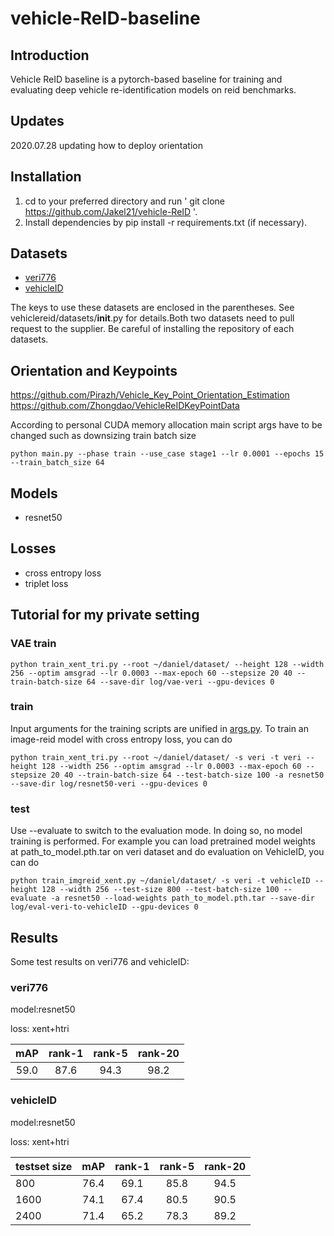 # vehicle-ReID-baseline
## Introduction
Vehicle ReID baseline is a pytorch-based baseline for training and evaluating deep vehicle re-identification models on reid benchmarks.
## Updates
2020.07.28 updating how to deploy orientation

## Installation
1. cd to your preferred directory and run ' git clone https://github.com/Jakel21/vehicle-ReID '.
2. Install dependencies by pip install -r requirements.txt (if necessary).
## Datasets
+ [veri776](https://github.com/VehicleReId/VeRidataset)
+ [vehicleID](https://pkuml.org/resources/pku-vehicleid.html)

The keys to use these datasets are enclosed in the parentheses. See vehiclereid/datasets/__init__.py for details.Both two datasets need to pull request to the supplier.
Be careful of installing the repository of each datasets.

## Orientation and Keypoints
https://github.com/Pirazh/Vehicle_Key_Point_Orientation_Estimation
https://github.com/Zhongdao/VehicleReIDKeyPointData

According to personal CUDA memory allocation main script args have to be changed such as downsizing train batch size
```
python main.py --phase train --use_case stage1 --lr 0.0001 --epochs 15 --train_batch_size 64
```

## Models
+ resnet50
## Losses
+ cross entropy loss
+ triplet loss

## Tutorial for my private setting

### VAE train
```buildoutcfg
python train_xent_tri.py --root ~/daniel/dataset/ --height 128 --width 256 --optim amsgrad --lr 0.0003 --max-epoch 60 --stepsize 20 40 --train-batch-size 64 --save-dir log/vae-veri --gpu-devices 0
```

### train
Input arguments for the training scripts are unified in [args.py](./args.py).
To train an image-reid model with cross entropy loss, you can do
```
python train_xent_tri.py --root ~/daniel/dataset/ -s veri -t veri --height 128 --width 256 --optim amsgrad --lr 0.0003 --max-epoch 60 --stepsize 20 40 --train-batch-size 64 --test-batch-size 100 -a resnet50 --save-dir log/resnet50-veri --gpu-devices 0
```
### test
Use --evaluate to switch to the evaluation mode. In doing so, no model training is performed.
For example you can load pretrained model weights at path_to_model.pth.tar on veri dataset and do evaluation on VehicleID, you can do
```
python train_imgreid_xent.py ~/daniel/dataset/ -s veri -t vehicleID --height 128 --width 256 --test-size 800 --test-batch-size 100 --evaluate -a resnet50 --load-weights path_to_model.pth.tar --save-dir log/eval-veri-to-vehicleID --gpu-devices 0 
```

## Results
Some test results on veri776 and vehicleID:

### veri776
model:resnet50 

loss: xent+htri

| mAP | rank-1 | rank-5 | rank-20 |
|:---:| :----: | :----: | :-----: |
|59.0|87.6|94.3|98.2|

### vehicleID
model:resnet50 

loss: xent+htri

| testset size | mAP | rank-1 | rank-5 | rank-20 |
| :----------- |:---:| :----: | :----: | :-----: |
|800|76.4|69.1|85.8|94.5|
|1600|74.1|67.4|80.5|90.5|
|2400|71.4|65.2|78.3|89.2|

